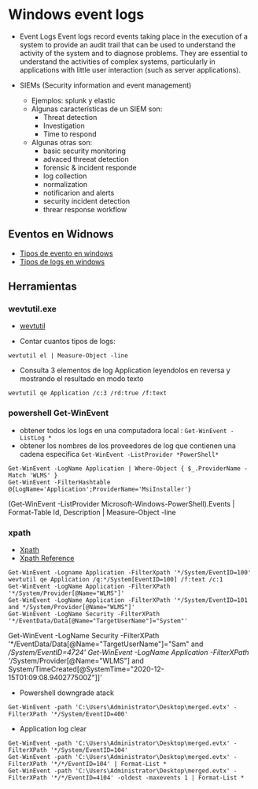 # Windows event logs

- Event Logs
Event logs record events taking place in the execution of a system to provide an audit trail that can be used to understand the activity of the system and to diagnose problems. They are essential to understand the activities of complex systems, particularly in applications with little user interaction (such as server applications).

- SIEMs (Security information and event management)
  - Ejemplos: splunk y elastic
  - Algunas características de un SIEM son:
    - Threat detection
    - Investigation
    - Time to respond
  - Algunas otras son:
    - basic security monitoring
    - advaced threeat detection
    - forensic & incident responde
    - log collection
    - normalization
    - notificarion and alerts
    - security incident detection
    - threar response workflow

## Eventos en Widnows

- [Tipos de evento en windows](https://docs.microsoft.com/en-us/windows/win32/eventlog/event-types)
- [Tipos de logs en windows](https://docs.microsoft.com/en-us/windows/win32/eventlog/eventlog-key)

## Herramientas

### wevtutil.exe

- [wevtutil](https://docs.microsoft.com/en-us/windows-server/administration/windows-commands/wevtutil)

- Contar cuantos tipos de logs:
```
wevtutil el | Measure-Object -line
```
- Consulta 3 elementos de log Application leyendolos en reversa y mostrando el resultado en modo texto
```
wevtutil qe Application /c:3 /rd:true /f:text
```

### powershell Get-WinEvent

- obtener todos los logs en una computadora local : ```Get-WinEvent -ListLog *```
- obtener los nombres de los proveedores de log que contienen una cadena especifica ```Get-WinEvent -ListProvider *PowerShell*```





```
Get-WinEvent -LogName Application | Where-Object { $_.ProviderName -Match 'WLMS' }
Get-WinEvent -FilterHashtable @{LogName='Application';ProviderName='MsiInstaller'}
```

(Get-WinEvent -ListProvider Microsoft-Windows-PowerShell).Events | Format-Table Id, Description | Measure-Object -line

### xpath

- [Xpath](https://docs.microsoft.com/en-us/windows/win32/wes/consuming-events#xpath-10-limitations)
- [Xpath Reference](https://docs.microsoft.com/en-us/previous-versions/dotnet/netframework-4.0/ms256115(v=vs.100))
```
Get-WinEvent -Logname Application -FilterXpath '*/System/EventID=100'
wevtutil qe Application /q:*/System[EventID=100] /f:text /c:1
Get-WinEvent -LogName Application -FilterXPath '*/System/Provider[@Name="WLMS"]'
Get-WinEvent -LogName Application -FilterXPath '*/System/EventID=101 and */System/Provider[@Name="WLMS"]'
Get-WinEvent -LogName Security -FilterXPath '*/EventData/Data[@Name="TargetUserName"]="System"'
```


 Get-WinEvent -LogName Security -FilterXPath '*/EventData/Data[@Name="TargetUserName"]="Sam" and */System/EventID=4724'
 Get-WinEvent -LogName Application -FilterXPath '*/System/Provider[@Name="WLMS"] and System/TimeCreated[@SystemTime="2020-12-15T01:09:08.940277500Z"]]'

- Powershell downgrade atack
```
Get-WinEvent -path 'C:\Users\Administrator\Desktop\merged.evtx' -FilterXPath '*/System/EventID=400'
```

- Application log clear
```
Get-WinEvent -path 'C:\Users\Administrator\Desktop\merged.evtx' -FilterXPath '*/System/EventID=104'
Get-WinEvent -path 'C:\Users\Administrator\Desktop\merged.evtx' -FilterXPath '*/*/EventID=104' | Format-List *
Get-WinEvent -path 'C:\Users\Administrator\Desktop\merged.evtx' -FilterXPath '*/*/EventID=4104' -oldest -maxevents 1 | Format-List *
```


